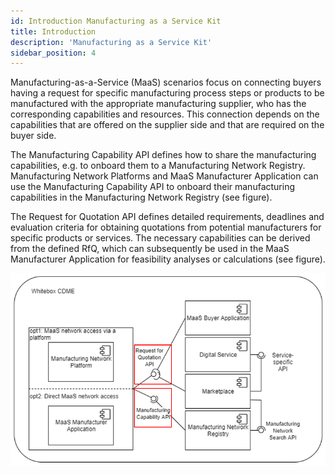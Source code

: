 ```yaml
---
id: Introduction Manufacturing as a Service Kit
title: Introduction
description: 'Manufacturing as a Service Kit'
sidebar_position: 4
---
```


Manufacturing-as-a-Service (MaaS) scenarios focus on connecting buyers having a request for specific manufacturing process steps or products to be manufactured with the appropriate manufacturing supplier, who has the corresponding capabilities and resources. This connection depends on the capabilities that are offered on the supplier side and that are required on the buyer side.

The Manufacturing Capability API defines how to share the manufacturing capabilities, e.g. to onboard them to a Manufacturing Network Registry. Manufacturing Network Platforms and MaaS Manufacturer Application can use the Manufacturing Capability API to onboard their manufacturing capabilities in the Manufacturing Network Registry (see figure).

The Request for Quotation API defines detailed requirements, deadlines and evaluation criteria for obtaining quotations from potential manufacturers for specific products or services. The necessary capabilities can be derived from the defined RfQ, which can subsequently be used in the MaaS Manufacturer Application for feasibility analyses or calculations (see figure).

![Overview](resources/overview.png)
